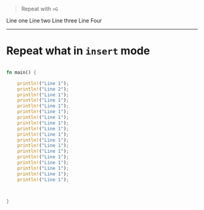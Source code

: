 
> Repeat with `>G` 

Line one
Line two
Line three
Line Four


---


# Repeat what in  `insert` mode


```rs

fn main() {

    println!("Line 1");
    println!("Line 2");
    println!("Line 1");
    println!("Line 1");
    println!("Line 1");
    println!("Line 1");
    println!("Line 1");
    println!("Line 1");
    println!("Line 1");
    println!("Line 1");
    println!("Line 1");
    println!("Line 1");
    println!("Line 1");
    println!("Line 1");
    println!("Line 1");
    println!("Line 1");
    println!("Line 1");
    println!("Line 1");


    
}


```